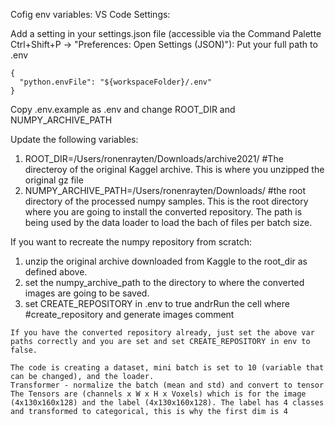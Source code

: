 Cofig env variables:
VS Code Settings:

Add a setting in your settings.json file (accessible via the Command Palette Ctrl+Shift+P -> "Preferences: Open Settings (JSON)"):
Put your full path to .env
```
{
  "python.envFile": "${workspaceFolder}/.env"
}
```
Copy .env.example as .env and change ROOT_DIR and NUMPY_ARCHIVE_PATH


Update the following variables:
1. ROOT_DIR=/Users/ronenrayten/Downloads/archive2021/ #The directeroy of the original Kaggel archive. This is where you unzipped the original gz file
2. NUMPY_ARCHIVE_PATH=/Users/ronenrayten/Downloads/ #the root directory of the processed numpy samples. This is the root directory where you are going to install the converted repository. The path is being used by the data loader to load the bach of files per batch size.

If you want to recreate the numpy repository from scratch:
1. unzip the original archive downloaded from Kaggle to the root_dir as defined above.
2. set the numpy_archive_path to the directory to where the converted images are going to be saved.
3. set CREATE_REPOSITORY in .env to true andrRun the cell where  #create_repository and generate images comment


```
If you have the converted repository already, just set the above var paths correctly and you are set and set CREATE_REPOSITORY in env to false.

The code is creating a dataset, mini batch is set to 10 (variable that can be changed), and the loader.
Transformer - normalize the batch (mean and std) and convert to tensor
The Tensors are (channels x W x H x Voxels) which is for the image (4x130x160x128) and the label (4x130x160x128). The label has 4 classes and transformed to categorical, this is why the first dim is 4
